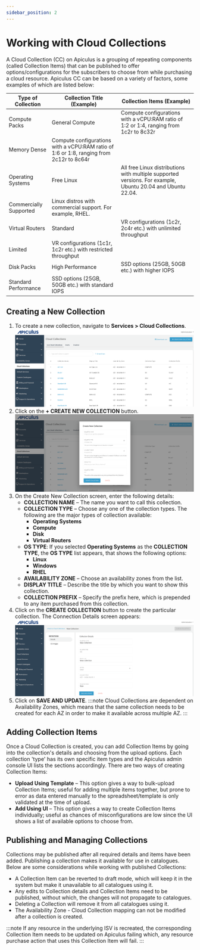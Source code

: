 ```yaml
---
sidebar_position: 2
---
```

# Working with Cloud Collections
A Cloud Collection (CC) on Apiculus is a grouping of repeating components (called Collection Items) that can be published to offer options/configurations for the subscribers to choose from while purchasing a cloud resource. Apiculus CC can be based on a variety of factors, some examples of which are listed below:

| Type of Collection     | Collection Title (Example)                                                              | Collection Items (Example)                                                                                 |
| ---------------------- | --------------------------------------------------------------------------------------- | ---------------------------------------------------------------------------------------------------------- |
| Compute Packs          | General Compute                                                                         | Compute configurations with a vCPU:RAM ratio of 1:2 or 1:4, ranging from 1c2r to 8c32r                     |
| Memory Dense           | Compute configurations with a vCPU:RAM ratio of 1:6 or 1:8, ranging from 2c12r to 8c64r |                                                                                                            |
| Operating Systems      | Free Linux                                                                              | All free Linux distributions with multiple supported versions. For example, Ubuntu 20.04 and Ubuntu 22.04. |
| Commercially Supported | Linux distros with commercial support. For example, RHEL.                               |                                                                                                            |
| Virtual Routers        | Standard                                                                                | VR configurations (1c2r, 2c4r etc.) with unlimited throughput                                              |
| Limited                | VR configurations (1c1r, 1c2r etc.) with restricted throughput                          |                                                                                                            |
| Disk Packs             | High Performance                                                                        | SSD options (25GB, 50GB etc.) with higher IOPS                                                             |
| Standard Performance   | SSD options (25GB, 50GB etc.) with standard IOPS                                        |                                                                                                            |

## Creating a New Collection
1. To create a new collection, navigate to **Services > Cloud Collections**.![Cloud Connection](img/CC1.png)
2. Click on the **+ CREATE NEW COLLECTION** button.![Cloud Connection](img/CC2.png)
3. On the Create New Collection screen, enter the following details:
	- **COLLECTION NAME** – The name you want to call this collection.
	- **COLLECTION TYPE** – Choose any one of the collection types. The following are the major types of collection available:
		- **Operating Systems**
		- **Compute**
		- **Disk**
		- **Virtual Routers**
	- **OS TYPE**: If you selected **Operating Systems** as the **COLLECTION TYPE**, the **OS TYPE** list appears, that shows the following options:
		- **Linux**
		- **Windows**
		- **RHEL**
	- **AVAILABILITY ZONE** – Choose an availability zones from the list.
	- **DISPLAY TITLE** – Describe the title by which you want to show this collection.
	- **COLLECTION PREFIX** – Specify the prefix here, which is prepended to any item purchased from this collection.
1. Click on the **CREATE COLLECTION** button to create the particular collection. The Connection Details screen appears:![Cloud Connection](img/CC3.png)
2. Click on **SAVE AND UPDATE**.
:::note
Cloud Collections are dependent on Availability Zones, which means that the same collection needs to be created for each AZ in order to make it available across multiple AZ.
:::
## Adding Collection Items
Once a Cloud Collection is created, you can add Collection Items by going into the collection's details and choosing from the upload options. Each collection 'type' has its own specific item types and the Apiculus admin console UI lists the sections accordingly. There are two ways of creating Collection Items:
- **Upload Using Template** – This option gives a way to bulk-upload Collection Items; useful for adding multiple items together, but prone to error as data entered manually to the spreadsheet/template is only validated at the time of upload.
- **Add Using UI** – This option gives a way to create Collection Items individually; useful as chances of misconfigurations are low since the UI shows a list of available options to choose from.
## Publishing and Managing Collections
Collections may be published after all required details and items have been added. Publishing a collection makes it available for use in catalogues. Below are some considerations while working with published Collections:

- A Collection Item can be reverted to draft mode, which will keep it in the system but make it unavailable to all catalogues using it.
- Any edits to Collection details and Collection Items need to be published, without which, the changes will not propagate to catalogues.
- Deleting a Collection will remove it from all catalogues using it.
- The Availability Zone - Cloud Collection mapping can not be modified after a collection is created.

:::note
If any resource in the underlying ISV is recreated, the corresponding Collection Item needs to be updated on Apiculus failing which, any resource purchase action that uses this Collection Item will fail.
:::


